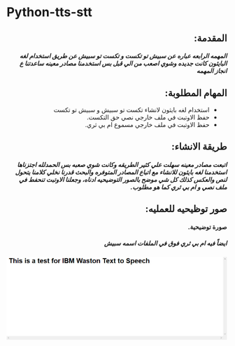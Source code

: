# Python-tts-stt




<div dir="rtl">

## المقدمة:

##### المهمه الرابعه عباره عن سبيش تو تكست و تكست تو سبيش عن طريق استخدام لغه البايثون كانت جديده وشوي اصعب من الي قبل بس استخدمنا مصادر معينه ساعدتنا ع انجاز المهمه


## المهام المطلوبة:


<ul>
  <li>استخدام لغه بايثون لانشاء تكست تو سبيش و سبيش تو تكست</li>
  <li>حفظ الاوتبت في ملف خارجي نصي حق التكست.</li>
  <li>حفظ الاوتبت في ملف خارجي مسموع ام بي ثري.</li>

  

</ul>

## طريقة الانشاء:
 
##### اتبعت مصادر معينه سهلت علي كثير الطريقه وكانت شوي صعبه بس الحمدلله اجتزناها استخدمنا لغه بايثون للانشاء مع اتباع المصادر المتوفره والبحث قدرنا نخلي كلامنا يتحول لنص والعكس كذلك كل شي موضح بالصور التوضيحيه ادناه، وجعلنا الاوتبت تنحفط في ملف نصي و ام بي ثري كما هو مطلوب. 




## صور توظيحيه للعمليه:

#### صورة توضيحية.
##### ايضاً فيه ام بي ثري فوق في الملفات اسمه سبيش
  
![](ex.jpg)






